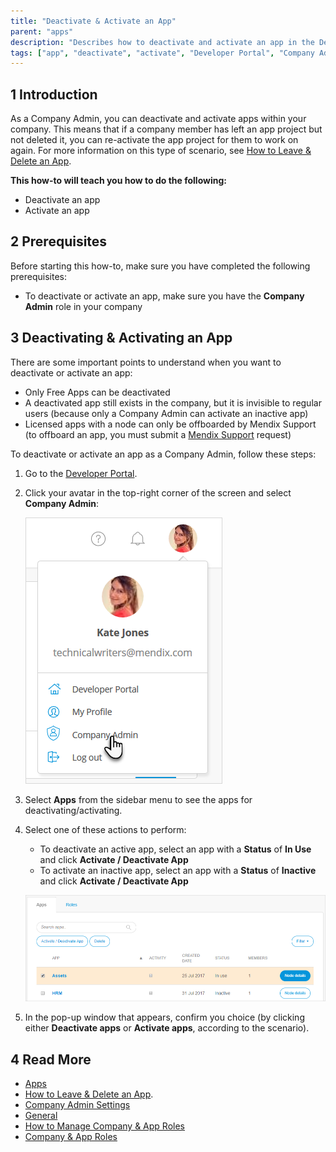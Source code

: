 ```yaml
---
title: "Deactivate & Activate an App"
parent: "apps"
description: "Describes how to deactivate and activate an app in the Developer Portal as a Company Admin."
tags: ["app", "deactivate", "activate", "Developer Portal", "Company Admin"]
---
```


## 1 Introduction

As a Company Admin, you can deactivate and activate apps within your company. This means that if a company member has left an app project but not deleted it, you can re-activate the app project for them to work on again. For more information on this type of scenario, see [How to Leave & Delete an App](../settings/leave-delete-app).

**This how-to will teach you how to do the following:**

* Deactivate an app
* Activate an app

## 2 Prerequisites

Before starting this how-to, make sure you have completed the following prerequisites:

* To deactivate or activate an app, make sure you have the **Company Admin** role in your company

## 3 Deactivating & Activating an App

There are some important points to understand when you want to deactivate or activate an app:

* Only Free Apps can be deactivated
* A deactivated app still exists in the company, but it is invisible to regular users (because only a Company Admin can activate an inactive app)
* Licensed apps with a node can only be offboarded by Mendix Support (to offboard an app, you must submit a [Mendix Support](https://offboard.mendix.com/) request)

To deactivate or activate an app as a Company Admin, follow these steps:

1. Go to the [Developer Portal](http://home.mendix.com).

2.  Click your avatar in the top-right corner of the screen and select **Company Admin**:

	![](attachments/company-admin.png)

3. Select **Apps** from the sidebar menu to see the apps for deactivating/activating.

4.  Select one of these actions to perform:

	* To deactivate an active app, select an app with a **Status** of **In Use** and click **Activate / Deactivate App**
	* To activate an inactive app, select an app with a **Status** of **Inactive** and click **Activate / Deactivate App**

	![](attachments/apps.png)

5. In the pop-up window that appears, confirm you choice (by clicking either **Deactivate apps** or **Activate apps**, according to the scenario).

## 4 Read More

* [Apps](../company-app-roles/apps)
* [How to Leave & Delete an App](../settings/leave-delete-app).
* [Company Admin Settings](companyadmin-settings)
* [General](../settings/general-settings)
* [How to Manage Company & App Roles](manage-roles)
* [Company & App Roles](../company-app-roles)
